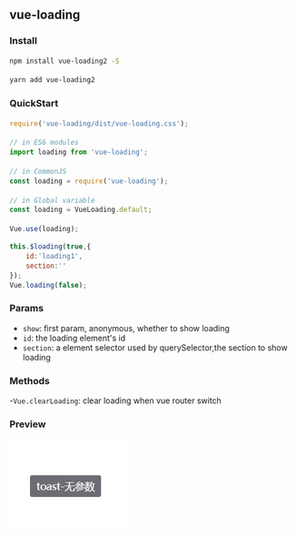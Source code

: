 ## vue-loading

### Install

```bash
npm install vue-loading2 -S

yarn add vue-loading2
```

### QuickStart
```javascript
require('vue-loading/dist/vue-loading.css');

// in ES6 modules
import loading from 'vue-loading';

// in CommonJS
const loading = require('vue-loading');

// in Global variable
const loading = VueLoading.default;

Vue.use(loading);
```
```javascript
this.$loading(true,{
    id:'loading1',
    section:''
});
Vue.loading(false);
```

### Params

- `show`: first param, anonymous, whether to show loading
- `id`: the loading element's id
- `section`: a element selector used by querySelector,the section to show loading

### Methods
-`Vue.clearLoading`: clear loading when vue router switch

### Preview

![toast image](./doc/toast.png)
